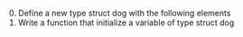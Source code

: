 0. Define a new type struct dog with the following elements
1. Write a function that initialize a variable of type struct dog
